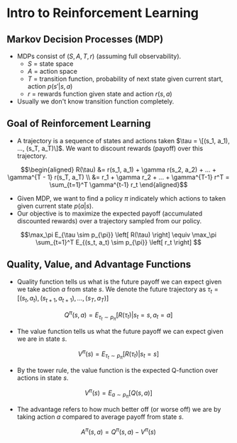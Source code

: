# Intro to Reinforcement Learning
## Markov Decision Processes (MDP)
* MDPs consist of $(S, A, T, r)$ (assuming full observability).
  * $S$ = state space
  * $A$ = action space
  * $T$ = transition function, probability of next state given current start, action $p(s' | s, a)$
  * $r$ = rewards function given state and action $r(s, a)$
* Usually we don't know transition function completely.

## Goal of Reinforcement Learning
* A trajectory is a sequence of states and actions taken $\tau = \[(s_1, a_1), ..., (s_T, a_T)\]$. We want to discount rewards (payoff) over this trajectory.
```math
\begin{aligned}
R(\tau) &= r(s_1, a_1) + \gamma r(s_2, a_2) + ... + \gamma^{T - 1} r(s_T, a_T)  \\
  &= r_1 + \gamma r_2 + ... + \gamma^{T-1} r^T = \sum_{t=1}^T \gamma^{t-1} r_t
\end{aligned}
```
* Given MDP, we want to find a policy $\pi$ indicately which actions to taken given current state $p(a | s)$.
* Our objective is to maximize the expected payoff (accumulated discounted rewards) over a trajectory sampled from our policy.
```math
\max_\pi E_{\tau \sim p_{\pi}} \left[ R(\tau) \right] \equiv \max_\pi \sum_{t=1}^T E_{(s_t, a_t) \sim p_{\pi}} \left[ r_t \right] 
```

## Quality, Value, and Advantage Functions
* Quality function tells us what is the future payoff we can expect given we take action $a$ from state $s$. We denote the future trajectory as $\tau_t = [(s_t, a_t), (s_{t+1}, a_{t+1}), ..., (s_T, a_T)]$
```math
Q^{\pi}(s, a) = E_{\tau_t \sim p_\pi } \left[ R(\tau_t) | s_t=s, a_t=a \right]
```
* The value function tells us what the future payoff we can expect given we are in state $s$.
```math
V^{\pi}(s) = E_{\tau_t \sim p_\pi } \left[ R(\tau_t) | s_t=s \right]
```
* By the tower rule, the value function is the expected Q-function over actions in state $s$.
```math
V^{\pi}(s) = E_{a \sim p_{\pi} } \left[ Q(s, a) \right]
```
* The advantage refers to how much better off (or worse off) we are by taking action $a$ compared to average payoff from state $s$.
```math
A^{\pi}(s, a) = Q^{\pi}(s, a) - V^{\pi}(s)
```
